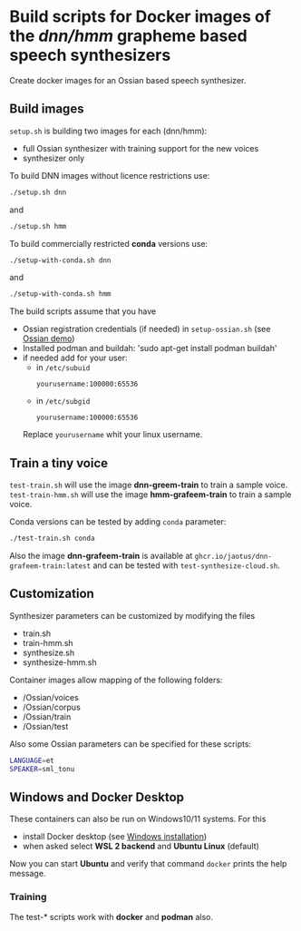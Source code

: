 # Build scripts for Docker images of the _dnn/hmm_ grapheme based speech synthesizers

Create docker images for an Ossian based speech synthesizer.

## Build images
`setup.sh` is building two images for each (dnn/hmm):
- full Ossian synthesizer with training support for the new voices
- synthesizer only

To build DNN images without licence restrictions use:
```bash
./setup.sh dnn
```
and
```bash
./setup.sh hmm
```
To build commercially restricted __conda__ versions use:
```bash
./setup-with-conda.sh dnn
```
and
```bash
./setup-with-conda.sh hmm
```

The build scripts assume that you have
- Ossian registration credentials (if needed) in `setup-ossian.sh` (see [Ossian demo](http://jrmeyer.github.io/tts/2017/09/15/Ossian-Merlin-demo.html))
- Installed podman and buildah: 'sudo apt-get install podman buildah'
- if needed add for your user:
  - in `/etc/subuid`
     ``` 
     yourusername:100000:65536
     ```
  - in `/etc/subgid`
    ``` 
    yourusername:100000:65536
    ```
  Replace `yourusername` whit your linux username.  

## Train a tiny voice

`test-train.sh` will use the image __dnn-greem-train__ to train a sample voice.
`test-train-hmm.sh` will use the image __hmm-grafeem-train__ to train a sample voice.

Conda versions can be tested by adding `conda` parameter:
```bash
./test-train.sh conda
```

Also the image __dnn-grafeem-train__ is available at
`ghcr.io/jaotus/dnn-grafeem-train:latest` and can be tested with `test-synthesize-cloud.sh`.



## Customization

Synthesizer parameters can be customized by modifying the files
- train.sh
- train-hmm.sh
- synthesize.sh
- synthesize-hmm.sh

Container images allow mapping of the following folders:
- /Ossian/voices
- /Ossian/corpus
- /Ossian/train
- /Ossian/test

Also some Ossian parameters can be specified for these scripts:
```bash
LANGUAGE=et
SPEAKER=sml_tonu
```

## Windows and __Docker Desktop__
These containers can also be run on Windows10/11 systems.
For this 
- install Docker desktop (see [Windows installation](https://docs.docker.com/desktop/install/windows-install/]))
- when asked select __WSL 2 backend__ and __Ubuntu Linux__ (default)

Now you can start __Ubuntu__ and verify that command `docker` prints the help message.

### Training

The test-* scripts work with __docker__ and __podman__ also.


